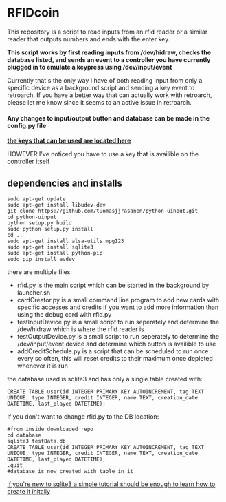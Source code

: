 # RFIDcoin

This repository is a script to read inputs from an rfid reader or a similar reader that outputs numbers and ends with the enter key.

**This script works by first reading inputs from /dev/hidraw, checks the database listed, and sends an event to a
controller you have currently plugged in to emulate a keypress using /dev/input/event**

Currently that's the only way I have of both reading input from only a specific device as a background script and sending
a key event to retroarch. If you have a better way that can actually work with retroarch, please let me know since it seems to
an active issue in retroarch.

#### Any changes to input/output button and database can be made in the config.py file

[**the keys that can be used are located here**](https://www.freedesktop.org/software/libevdev/doc/1.4/kernel_header.html)

HOWEVER I've noticed you have to use a key that is availible on the controller itself


## dependencies and installs
```
sudo apt-get update
sudo apt-get install libudev-dev
git clone https://github.com/tuomasjjrasanen/python-uinput.git
cd python-uinput
python setup.py build
sudo python setup.py install
cd ..
sudo apt-get install alsa-utils mpg123
sudo apt-get install sqlite3
sudo apt-get install python-pip
sudo pip install evdev
```
there are multiple files:
- rfid.py is the main script which can be started in the background by launcher.sh
- cardCreator.py is a small command line program to add new cards with specific accesses and credits if you want to add more information than using the debug card with rfid.py
- testInputDevice.py is a small script to run seperately and determine the /dev/hidraw which is where the rfid reader is 
- testOutputDevice.py is a small script to run seperately to determine the /dev/input/event device and determine which button is availible to use
- addCreditSchedule.py is a script that can be scheduled to run once every so often, this will reset credits to their maximum once depleted whenever it is run

the database used is sqlite3 and has only a single table created with:

```
CREATE TABLE user(id INTEGER PRIMARY KEY AUTOINCREMENT, tag TEXT UNIQUE, type INTEGER, credit INTEGER, name TEXT, creation_date DATETIME, last_played DATETIME);
```
If you don't want to change rfid.py to the DB location:

```
#from inside downloaded repo
cd database
sqlite3 testData.db
CREATE TABLE user(id INTEGER PRIMARY KEY AUTOINCREMENT, tag TEXT UNIQUE, type INTEGER, credit INTEGER, name TEXT, creation_date DATETIME, last_played DATETIME);
.quit
#database is now created with table in it
```

[if you're new to sqlite3 a simple tutorial should be enough to learn how to create it initally](http://raspberrywebserver.com/sql-databases/set-up-an-sqlite-database-on-a-raspberry-pi.html)
